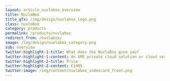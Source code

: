 ```yaml
---
layout: article_nuvlabox_overview
title: NuvlaBox
title_gfx: /img/design/nuvlabox_logo.png
class: nuvlabox
category: products
permalink: /products/nuvlabox
redirect_from: /nuvlabox/
image: /img/design/nuvlabox_category.png
sub: overview
twitter-highlight-1-title: What does the NuvlaBox give you?
twitter-highlight-1-content: An SME private cloud solution or cloud server.
twitter-highlight-2-title: Price
twitter-highlight-2-content: €1495
twitter-image: /img/content/nuvlabox_indexcard_front.png
---
```



